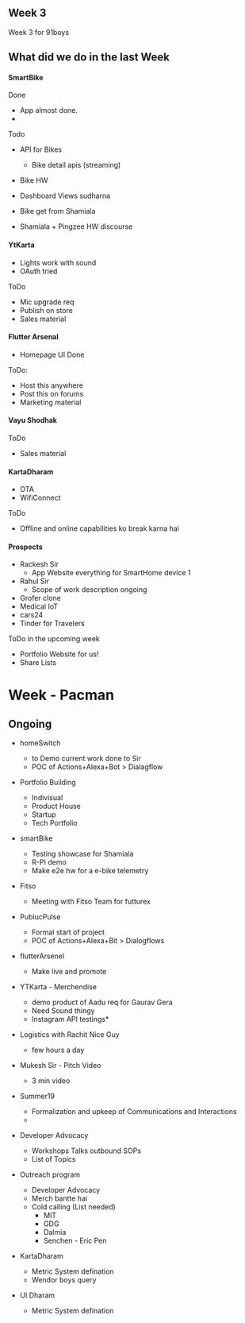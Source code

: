 
## Week 3
Week 3 for 91boys

## What did we do in the last Week

#### SmartBike
 Done
 - App almost done. 
 - 

 Todo
 - API for Bikes
    - Bike detail apis (streaming)

 - Bike HW
 - Dashboard Views sudharna
 - Bike get from Shamiala
 - Shamiala + Pingzee HW discourse 

#### YtKarta
- Lights work with sound
- OAuth tried

ToDo
 - Mic upgrade req
 - Publish on store
 - Sales material

#### Flutter Arsenal
 - Homepage UI Done
 
 ToDo:
 - Host this anywhere 
 - Post this on forums
 - Marketing material

#### Vayu Shodhak
 
 ToDo
 - Sales material


#### KartaDharam
 - OTA
 - WifiConnect
 
 ToDo
 - Offline and online capabilities ko break karna hai



#### Prospects
 - Rackesh Sir
    - App Website everything for SmartHome device 1
 - Rahul Sir
    - Scope of work description ongoing
 - Grofer clone
 - Medical IoT 
 - cars24
 - Tinder for Travelers



ToDo in the upcoming week
 - Portfolio Website for us!
 - Share Lists

# Week - Pacman

## Ongoing
* homeSwitch
   - to Demo current work done to Sir
   - POC of Actions+Alexa+Bot > Dialagflow

* Portfolio Building
   - Indivisual
   - Product House 
   - Startup 
   - Tech Portfolio

* smartBike 
   - Testing showcase for Shamiala
   - R-PI demo
   - Make e2e hw for a e-bike telemetry

* Fitso
   - Meeting with Fitso Team for futturex

* PublucPulse
   - Formal start of project
   - POC of Actions+Alexa+Bit > Dialogflows

* flutterArsenel
   - Make live and promote

* YTKarta - Merchendise
   - demo product of Aadu req for Gaurav Gera
   - Need Sound thingy
   - Instagram API testings*

* Logistics with Rachit Nice Guy
   - few hours a day

* Mukesh Sir - Pitch Video
   - 3 min video 

* Summer19
   - Formalization and upkeep of Communications and Interactions
   - 

* Developer Advocacy
   - Workshops Talks outbound SOPs
   - List of Topics

* Outreach program
   - Developer Advocacy
   - Merch bantte hai
   - Cold calling (List needed)
      - MIT
      - GDG
      - Dalmia
      - Senchen - Eric Pen

* KartaDharam
   - Metric System defination
   - Wendor boys query

* UI Dharam
   - Metric System defination



